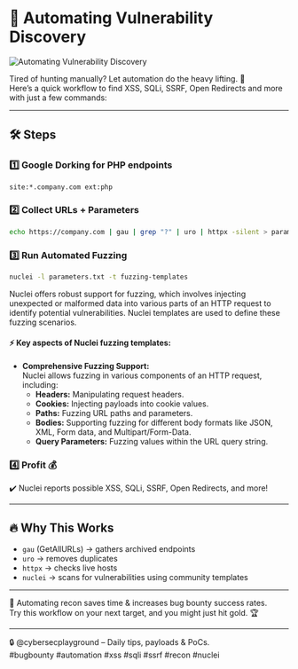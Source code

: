 # 🔎 Automating Vulnerability Discovery
![Automating Vulnerability Discovery](https://github.com/user-attachments/assets/ebe9b390-4f24-474e-a617-7ed60d5735a9)

Tired of hunting manually? Let automation do the heavy lifting. 🚀  
Here’s a quick workflow to find XSS, SQLi, SSRF, Open Redirects and more with just a few commands:

---

## 🛠 Steps

### 1️⃣ Google Dorking for PHP endpoints
```bash
site:*.company.com ext:php
```

### 2️⃣ Collect URLs + Parameters
```bash
echo https://company.com | gau | grep "?" | uro | httpx -silent > parameters.txt
```

### 3️⃣ Run Automated Fuzzing
```bash
nuclei -l parameters.txt -t fuzzing-templates
```

Nuclei offers robust support for fuzzing, which involves injecting unexpected or malformed data into various parts of an HTTP request to identify potential vulnerabilities. Nuclei templates are used to define these fuzzing scenarios.

#### ⚡️ Key aspects of Nuclei fuzzing templates:
- **Comprehensive Fuzzing Support:**  
  Nuclei allows fuzzing in various components of an HTTP request, including:
  - **Headers:** Manipulating request headers.
  - **Cookies:** Injecting payloads into cookie values.
  - **Paths:** Fuzzing URL paths and parameters.
  - **Bodies:** Supporting fuzzing for different body formats like JSON, XML, Form data, and Multipart/Form-Data.
  - **Query Parameters:** Fuzzing values within the URL query string.

### 4️⃣ Profit 💰
✔️ Nuclei reports possible XSS, SQLi, SSRF, Open Redirects, and more!

---

## 🔥 Why This Works
- `gau` (GetAllURLs) → gathers archived endpoints  
- `uro` → removes duplicates  
- `httpx` → checks live hosts  
- `nuclei` → scans for vulnerabilities using community templates

---

📌 Automating recon saves time & increases bug bounty success rates.  
Try this workflow on your next target, and you might just hit gold. 🏆

---

🔒 @cybersecplayground – Daily tips, payloads & PoCs.  
#bugbounty #automation #xss #sqli #ssrf #recon #nuclei
